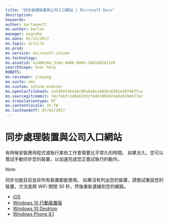 ```yaml
---
title: "同步處理裝置與公司入口網站 | Microsoft Docs"
description: 
keywords: 
author: barlanmsft
ms.author: barlan
manager: angrobe
ms.date: 01/23/2017
ms.topic: article
ms.prod: 
ms.service: microsoft-intune
ms.technology: 
ms.assetid: ecd0628a-3c8a-4d6b-8985-1641dd24132b
searchScope: User help
ROBOTS: 
ms.reviewer: jieyang
ms.suite: ems
ms.custom: intune-enduser
ms.openlocfilehash: ce2404fd5e26c00a6a9ced83bc6501e2074bffce
ms.sourcegitcommit: 34cfebfc1d8b81032f4d41869d74dda559e677e2
ms.translationtype: HT
ms.contentlocale: zh-TW
ms.lasthandoff: 07/01/2017
---
```

# <a name="sync-your-device-with-the-company-portal-website"></a>同步處理裝置與公司入口網站

有時候安裝應用程式或執行某些工作會需要比平常久的時間。 如果太久，您可以嘗試手動同步您的裝置，以加速完成您正嘗試執行的動作。

> [!Note]
> 同步功能目前並非所有裝置都能使用。 如果沒有列出您的裝置，請嘗試重設您的裝置，方法是將 WiFi 關閉 30 秒，然後重新連線到您的網路。

* [iOS](sync-your-device-manually-ios.md)
* [Windows 10 行動裝置版](sync-your-device-manually-windows.md#windows-10-mobile)
* [Windows 10 Desktop](sync-your-device-manually-windows.md#windows-10-desktop)
* [Windows Phone 8.1](sync-your-device-manually-windows.md#windows-phone-81)
